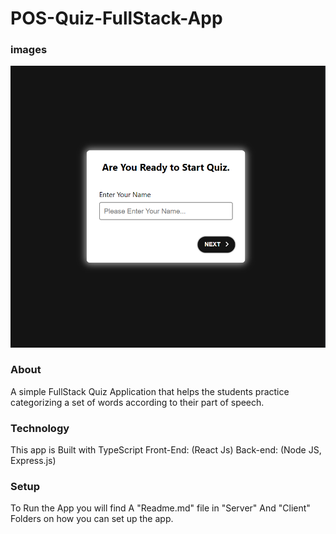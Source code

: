 # POS-Quiz-FullStack-App

### images

![](images/quiz.png)

### About

A simple FullStack Quiz Application that helps the students practice categorizing a set of words according to their part of speech.

### Technology

This app is Built with TypeScript
Front-End: (React Js)
Back-end: (Node JS, Express.js)

### Setup

To Run the App you will find A "Readme.md" file in "Server" And "Client" Folders on how you can set up the app.
